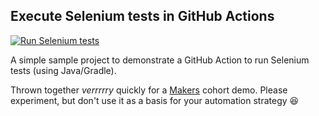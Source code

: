 ## Execute Selenium tests in GitHub Actions

[![Run Selenium tests](https://github.com/neilstudd/selenium-github-actions/actions/workflows/gradle.yml/badge.svg)](https://github.com/neilstudd/selenium-github-actions/actions/workflows/gradle.yml)

A simple sample project to demonstrate a GitHub Action to run Selenium tests (using Java/Gradle).

Thrown together _verrrrry_ quickly for a [Makers](https://makers.tech) cohort demo. Please experiment, but don't use it as a basis for your automation strategy 😆
